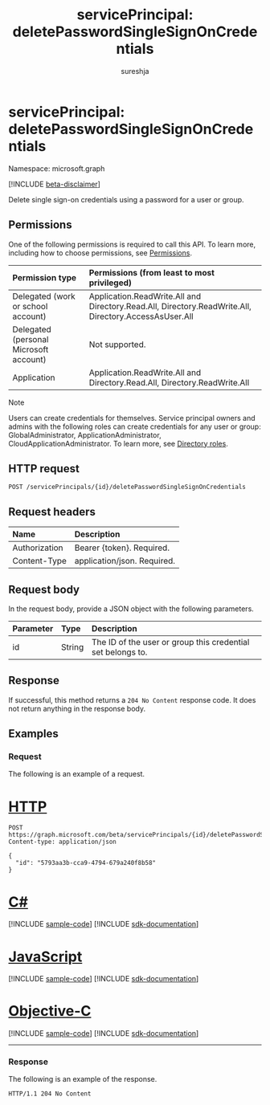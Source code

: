 ﻿---
title: "servicePrincipal: deletePasswordSingleSignOnCredentials"
description: "Delete single sign-on credentials using a password for a user or group."
localization_priority: Normal
author: "sureshja"
ms.prod: "microsoft-identity-platform"
doc_type: "apiPageType"
---

# servicePrincipal: deletePasswordSingleSignOnCredentials

Namespace: microsoft.graph

[!INCLUDE [beta-disclaimer](../../includes/beta-disclaimer.md)]

Delete single sign-on credentials using a password for a user or group.

## Permissions

One of the following permissions is required to call this API. To learn more, including how to choose permissions, see [Permissions](/graph/permissions-reference).

| Permission type                        | Permissions (from least to most privileged)                                                           |
| :------------------------------------- | :---------------------------------------------------------------------------------------------------- |
| Delegated (work or school account)     | Application.ReadWrite.All and Directory.Read.All, Directory.ReadWrite.All, Directory.AccessAsUser.All |
| Delegated (personal Microsoft account) | Not supported.                                                                                        |
| Application                            | Application.ReadWrite.All and Directory.Read.All, Directory.ReadWrite.All                             |

> [!NOTE]
> Users can create credentials for themselves. Service principal owners and admins with the following roles can create credentials for any user or group: GlobalAdministrator, ApplicationAdministrator, CloudApplicationAdministrator. To learn more, see [Directory roles](/azure/active-directory/users-groups-roles/directory-assign-admin-roles#available-roles).

## HTTP request

<!-- { "blockType": "ignored" } -->

```http
POST /servicePrincipals/{id}/deletePasswordSingleSignOnCredentials
```

## Request headers

| Name          | Description                 |
| :------------ | :-------------------------- |
| Authorization | Bearer {token}. Required.   |
| Content-Type  | application/json. Required. |

## Request body

In the request body, provide a JSON object with the following parameters.

| Parameter | Type   | Description                                                 |
| :-------- | :----- | :---------------------------------------------------------- |
| id        | String | The ID of the user or group this credential set belongs to. |

## Response

If successful, this method returns a `204 No Content` response code. It does not return anything in the response body.

## Examples

### Request

The following is an example of a request.

# [HTTP](#tab/http)

<!-- {
  "blockType": "request",
  "name": "serviceprincipal_deletepasswordsinglesignoncredentials"
}-->

```http
POST https://graph.microsoft.com/beta/servicePrincipals/{id}/deletePasswordSingleSignOnCredentials
Content-type: application/json

{
  "id": "5793aa3b-cca9-4794-679a240f8b58"
}
```

# [C#](#tab/csharp)

[!INCLUDE [sample-code](../includes/snippets/csharp/serviceprincipal-deletepasswordsinglesignoncredentials-csharp-snippets.md)]
[!INCLUDE [sdk-documentation](../includes/snippets/snippets-sdk-documentation-link.md)]

# [JavaScript](#tab/javascript)

[!INCLUDE [sample-code](../includes/snippets/javascript/serviceprincipal-deletepasswordsinglesignoncredentials-javascript-snippets.md)]
[!INCLUDE [sdk-documentation](../includes/snippets/snippets-sdk-documentation-link.md)]

# [Objective-C](#tab/objc)

[!INCLUDE [sample-code](../includes/snippets/objc/serviceprincipal-deletepasswordsinglesignoncredentials-objc-snippets.md)]
[!INCLUDE [sdk-documentation](../includes/snippets/snippets-sdk-documentation-link.md)]

---

### Response

The following is an example of the response.

<!-- {
  "blockType": "response",
  "truncated": true,
  "@odata.type": "microsoft.graph.None"
} -->

```http
HTTP/1.1 204 No Content
```

<!-- uuid: 16cd6b66-4b1a-43a1-adaf-3a886856ed98
2019-02-04 14:57:30 UTC -->

<!-- {
  "type": "#page.annotation",
  "description": "servicePrincipal: deletePasswordSingleSignOnCredentials",
  "keywords": "",
  "section": "documentation",
  "tocPath": ""
}-->
